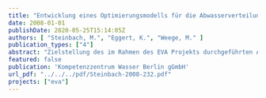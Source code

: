 ```yaml
---
title: "Entwicklung eines Optimierungsmodells für die Abwasserverteilung in Berlin und Implementierung im algebraischen Modellierungssystem GAMS"
date: 2008-01-01
publishDate: 2020-05-25T15:14:05Z
authors: [ "Steinbach, M.", "Eggert, K.", "Weege, M." ]
publication_types: ["4"]
abstract: "Zielstellung des im Rahmen des EVA Projekts durchgeführten Arbeitspaketes 3 war die Entwicklung eines Optimierungsmodells des Berliner Abwassersystems, bestehend aus Kanalnetzen, Abwasserdruckleitungsnetz und Kläranlagen, sowie die Implementierung des Modells im algebraischen Modellierungssystem GAMS (General Algebraic Modeling System). Auf dieser Basis sollten mittels mathematischer Optimierung Strategien zur Steuerung der Abwasserströme innerhalb des Abwasserdruckleitungsnetzes während Niederschlags ermittelt werden mit dem Ziel, eine flexible, variable Beschickung der Kläranlagen zu ermöglichen. Stellgrößen für die Optimierung sind die Volumenströme oder Druckdifferenzen in den Pumpwerken und an den Schiebern im Abwasserdruckleitungsnetz. Dieser Abschlussbericht beschreibt detailliert die am Konrad-Zuse-Zentrum Berlin und am Institut für Angewandte Mathematik der Leibniz Universität Hannover durchgeführten Arbeiten. Er lässt sich gliedern in folgende Abschnitte: (i) Gesamtüberblick des Berliner Abwassersystems, Aufgabenstellung und Beschreibung der abwassertechnischen Anlagen, Daten für das Optimierungsmodell. (ii) Mathematische Modellierung des Gesamtsystems und der Komponenten, ggf. alternative Modellierungsmöglichkeiten, Beurteilung der Modelleigenschaften. (iii) Mathematische Ansätze und Lösungsmethoden mit Beurteilung ihrer Vorteile, Nachteile und Schwierigkeiten, Zusammenfassung. Während der Datenerhebung stellte sich heraus, dass das Abwassersystem hinsichtlich der Modellierung und Lösung in GAMS wesentlich komplexer ist, als es zunächst absehbar war. Dies betrifft insbesondere die Kanalnetze: hier verursachen Sonderbauwerke, wie Drosseln, Wehre und Heber zustandsabhängige Unstetigkeiten, die sich in GAMS nur mittels ganzzahliger Optimierungsvariablen adäquat modellieren lassen. Dadurch entsteht ein gemischt-ganzzahliges nichtlineares Optimierungsmodell (MINLP für engl. mixed-integer non-linear program) sehr hoher Dimension, das mathematisch wie rechentechnisch extrem schwierig zu lösen ist. So konnte bisher keine optimale Bewirtschaftungsstrategie ermittelt werden. Auch die Größe des Modells stellt eine Herausforderung dar: in der aktuellen Formulierung existieren in etwa 3 Millionen Optimierungsvariablen (davon gut 200.000 ganzzahlige) und etwa eine Million Beschränkungen (plus einfache Schranken). Somit ist das Modell etwa um einen Faktor hundert größer als bisher erfolgreich gelöste MINLPModelle. Es wurde versucht, das Abwassermodell mit dem MINLP-Löser Bonmin in Kombination mit dem NLP-Löser Ipopt in GAMS zu lösen (NLP für engl. non-linear program), erwartungsgemäß allerdings bisher erfolglos. Als Fazit bleibt festzuhalten, dass das im Rahmen dieser Studie erstellte Abwassermodell mit Standard-Optimierungstools derzeit nicht lösbar ist. Die angestrebten Untersuchungen erfordern zunächst weitere Forschungsarbeit, um das Modell einer numerischen Behandlung zugänglich zu machen. Außerdem wird eine weitergehende Vereinfachung der Beschreibung der Kanalnetzbausteine im Modell diskutiert."
featured: false
publication: 'Kompetenzzentrum Wasser Berlin gGmbH'
url_pdf: "../../../pdf/Steinbach-2008-232.pdf"
projects: ["eva"]
---
```


